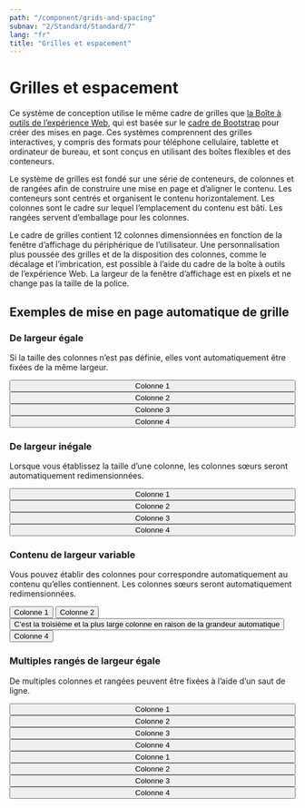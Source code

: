 ```yaml
---
path: "/component/grids-and-spacing"
subnav: "2/Standard/Standard/7"
lang: "fr"
title: "Grilles et espacement"
---
```


<helmet>
<title> Grilles et espacement - Système de conception Aurora </title>
</helmet>

# Grilles et espacement
Ce système de conception utilise le même cadre de grilles que [la Boîte à outils de l’expérience Web](http://wet-boew.github.io/wet-boew-styleguide/v4/design/grids-fr.html), qui est basée sur le [cadre de Bootstrap](https://getbootstrap.com/docs/4.0/layout/grid/#grid-options) pour créer des mises en page. Ces systèmes comprennent des grilles interactives, y compris des formats pour téléphone cellulaire, tablette et ordinateur de bureau, et sont conçus en utilisant des boîtes flexibles et des conteneurs.

Le système de grilles est fondé sur une série de conteneurs, de colonnes et de rangées afin de construire une mise en page et d’aligner le contenu. Les conteneurs sont centrés et organisent le contenu horizontalement. Les colonnes sont le cadre sur lequel l’emplacement du contenu est bâti. Les rangées servent d’emballage pour les colonnes.

Le cadre de grilles contient 12 colonnes dimensionnées en fonction de la fenêtre d’affichage du périphérique de l’utilisateur. Une personnalisation plus poussée des grilles et de la disposition des colonnes, comme le décalage et l’imbrication, est possible à l’aide du cadre de la boîte à outils de l’expérience Web. La largeur de la fenêtre d’affichage est en pixels et ne change pas la taille de la police.

<documentationtabs remove="react">
      <doctabpanel type="html">
          
<codeblock react='
<Container style="width: 100%">
    <Row>
        <Col><Button color="primary" style="width: 100%">Colonne 1</Button></Col>
        <Col><Button color="primary" style="width: 100%">Colonne 2</Button></Col>
        <Col><Button color="primary" style="width: 100%">Colonne 3</Button></Col>
        <Col><Button color="primary" style="width: 100%">Colonne 4</Button></Col>
    </Row>
</Container> ' html='
    <div class="container">
        <div class="row">
            <div class="col-sm">
                <button type="button" class="btn btn-secondary btn-block">Colonne 1</button>
            </div>
            <div class="col-sm">
                <button type="button" class="btn btn-secondary btn-block">Colonne 2</button>
            </div>
            <div class="col-sm">
                <button type="button" class="btn btn-secondary btn-block">Colonne 3</button>
            </div>
            <div class="col-sm">
                <button type="button" class="btn btn-secondary btn-block">Colonne 3</button>
            </div>
        </div>
    </div>
'></codeblock>

<codeblock html='
    <div class="container">
        <div class="row">
            <div class="col-sm">
                <button type="button" class="btn btn-secondary btn-block">Colonne 1</button>
            </div>
            <div class="col-6">
                <button type="button" class="btn btn-outline-secondary btn-block">Colonne 2</button>
            </div>
            <div class="col-sm">
                <button type="button" class="btn btn-secondary btn-block">Colonne 3</button>
            </div>
            <div class="col-sm">
                <button type="button" class="btn btn-secondary btn-block">Colonne 3</button>
            </div>
        </div>
    </div>' react='
<Container style="width: 100%">
    <Row>
        <Col><Button color="primary" style="width: 100%">Colonne 1</Button></Col>
        <Col xs="6"><Button outline="true" color="primary" style="width: 100%">Colonne 2</Button></Col>
        <Col><Button color="primary" style="width: 100%">Colonne 3</Button></Col>
        <Col><Button color="primary" style="width: 100%">Colonne 4</Button></Col>
    </Row>
</Container> '></codeblock>

<codeblock html='
    <div class="container">
        <div class="row">
            <div class="col-sm">
                <button type="button" class="btn btn-outline-secondary btn-block">Colonne 1</button>
            </div>
            <div class="col-sm">
                <button type="button" class="btn btn-outline-secondary btn-block">Colonne 2</button>
            </div>
            <div class="col-sm">
                <button type="button" class="btn btn-secondary btn-block">C’est la troisième et la plus large colonne en raison de la grandeur automatique</button>
            </div>
            <div class="col-sm">
                <button type="button" class="btn btn-outline-secondary btn-block">Colonne 4</button>
            </div>
        </div>
    </div>' react='
<Container style="width: 100%">
    <Row>
        <Col><Button color="primary" style="width: 100%">Colonne 1</Button></Col>
        <Col xs="6"><Button outline="true" color="primary" style="width: 100%">Colonne 2</Button></Col>
        <Col><Button color="primary" style="width: 100%">Colonne 3</Button></Col>
        <Col><Button color="primary" style="width: 100%">Colonne 4</Button></Col>
    </Row>
</Container> '></codeblock>

<codeblock html='
    <div class="container">
        <div class="row">
            <div class="col-sm">
                <button type="button" class="btn btn-secondary btn-block">Colonne 1</button>
            </div>
            <div class="col-sm">
                <button type="button" class="btn btn-secondary btn-block">Colonne 2</button>
            </div>
            <div class="col-sm">
                <button type="button" class="btn btn-secondary btn-block">Colonne 3</button>
            </div>
            <div class="col-sm">
                <button type="button" class="btn btn-secondary btn-block">Colonne 4</button>
            </div>
        </div>
        <div class="row">
            <div class="col-sm">
                <button type="button" class="btn btn-secondary btn-block">Colonne 1</button>
            </div>
            <div class="col-sm">
                <button type="button" class="btn btn-secondary btn-block">Colonne 2</button>
            </div>
            <div class="col-sm">
                <button type="button" class="btn btn-secondary btn-block">Colonne 3</button>
            </div>
            <div class="col-sm">
                <button type="button" class="btn btn-secondary btn-block">Colonne 4</button>
            </div>
        </div>
    </div>
' react='
<Container style="width: 100%">
    <Row>
        <Col><Button color="primary" style="width: 100%">Colonne 1</Button></Col>
        <Col><Button color="primary" style="width: 100%">Colonne 2</Button></Col>
        <Col><Button color="primary" style="width: 100%">Colonne 3</Button></Col>
        <Col><Button color="primary" style="width: 100%">Colonne 4</Button></Col>
    </Row>
    <Row style="margin-top: 10px">
        <Col><Button color="primary" style="width: 100%">Colonne 1</Button></Col>
        <Col><Button color="primary" style="width: 100%">Colonne 2</Button></Col>
        <Col><Button color="primary" style="width: 100%">Colonne 3</Button></Col>
        <Col><Button color="primary" style="width: 100%">Colonne 4</Button></Col>
    </Row>
</Container> '></codeblock>

</doctabpanel>
      <doctabpanel type="design">
          

## Exemples de mise en page automatique de grille
### De largeur égale
Si la taille des colonnes n’est pas définie, elles vont automatiquement être fixées de la même largeur.

<container style="width: 100%; margin-bottom: 20px">
    <row>
        <mdcol className="mb-2"><button color="primary" style="width: 100%">Colonne 1</button></mdcol>
        <mdcol className="mb-2"><button color="primary" style="width: 100%">Colonne 2</button></mdcol>
        <mdcol className="mb-2"><button color="primary" style="width: 100%">Colonne 3</button></mdcol>
        <mdcol className="mb-2"><button color="primary" style="width: 100%">Colonne 4</button></mdcol>
    </row>
</container>


### De largeur inégale
Lorsque vous établissez la taille d’une colonne, les colonnes sœurs seront automatiquement redimensionnées.

<container style="width: 100%; margin-bottom: 20px">
    <row>
        <mdcol className="mb-2"><button color="primary" style="width: 100%">Colonne 1</button></mdcol>
        <mdcol xs="6" className="mb-2"><button outline="true" color="primary" style="width: 100%">Colonne 2</button></mdcol>
        <mdcol className="mb-2"><button color="primary" style="width: 100%">Colonne 3</button></mdcol>
        <mdcol className="mb-2"><button color="primary" style="width: 100%">Colonne 4</button></mdcol>
    </row>
</container>

### Contenu de largeur variable
Vous pouvez établir des colonnes pour correspondre automatiquement au contenu qu’elles contiennent. Les colonnes sœurs seront automatiquement redimensionnées.

<container style="width: 100%; margin-bottom: 20px">
    <row>
        <mdcol className="mb-2"><button color="primary" class="btn-block">Colonne 1</button></mdcol>
        <mdcol className="mb-2"><button color="primary" class="btn-block">Colonne 2</button></mdcol>
        <mdcol xs="auto" className="mb-2"><button color="primary" class="btn-block">C’est la troisième et la plus large colonne en raison de la grandeur automatique</button></mdcol>
        <mdcol className="mb-2"><button color="primary" class="btn-block">Colonne 4</button></mdcol>
    </row>
</container>


### Multiples rangés de largeur égale
De multiples colonnes et rangées peuvent être fixées à l’aide d’un saut de ligne.

<container style="width: 100%; margin-bottom: 20px">
    <row>
        <mdcol className="mb-2"><button color="primary" style="width: 100%">Colonne 1</button></mdcol>
        <mdcol className="mb-2"><button color="primary" style="width: 100%">Colonne 2</button></mdcol>
        <mdcol className="mb-2"><button color="primary" style="width: 100%">Colonne 3</button></mdcol>
        <mdcol className="mb-2"><button color="primary" style="width: 100%">Colonne 4</button></mdcol>
    </row>
    <row style="margin-top: 10px">
        <mdcol className="mb-2"><button color="primary" style="width: 100%">Colonne 1</button></mdcol>
        <mdcol className="mb-2"><button color="primary" style="width: 100%">Colonne 2</button></mdcol>
        <mdcol className="mb-2"><button color="primary" style="width: 100%">Colonne 3</button></mdcol>
        <mdcol className="mb-2"><button color="primary" style="width: 100%">Colonne 4</button></mdcol>
    </row>
</container>

</doctabpanel>
    </documentationtabs>


